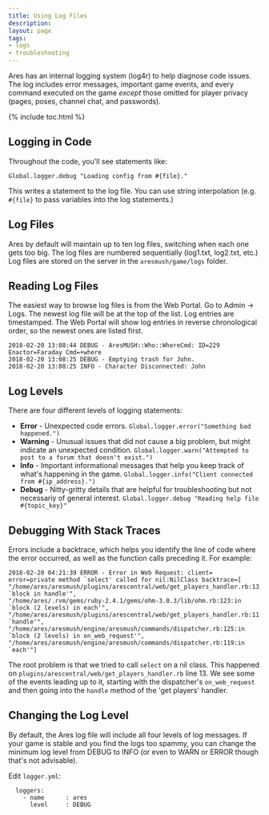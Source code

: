 ```yaml
---
title: Using Log Files
description: 
layout: page
tags:
- logs
- troubleshooting
---
```


Ares has an internal logging system (log4r) to help diagnose code issues.  The log includes error messages, important game events, and every command executed on the game *except* those omitted for player privacy (pages, poses, channel chat, and passwords).

{% include toc.html %}

## Logging in Code

Throughout the code, you'll see statements like:

    Global.logger.debug "Loading config from #{file}."

This writes a statement to the log file.  You can use string interpolation (e.g. `#{file}` to pass variables into the log statements.)

## Log Files

Ares by default will maintain up to ten log files, switching when each one gets too big.  The log files are numbered sequentially (log1.txt, log2.txt, etc.)   Log files are stored on the server in the `aresmush/game/logs` folder.

## Reading Log Files

The easiest way to browse log files is from the Web Portal.  Go to Admin -> Logs.  The newest log file will be at the top of the list.  Log entries are timestamped.  The Web Portal will show log entries in reverse chronological order, so the newest ones are listed first.

    2018-02-20 13:08:44 DEBUG - AresMUSH::Who::WhereCmd: ID=229 Enactor=Faraday Cmd=+where 
    2018-02-20 13:08:25 DEBUG - Emptying trash for John. 
    2018-02-20 13:08:25 INFO - Character Disconnected: John 

## Log Levels

There are four different levels of logging statements:  

* **Error** - Unexpected code errors.  `Global.logger.error("Something bad happened.")`
* **Warning** - Unusual issues that did not cause a big problem, but might indicate an unexpected condition.  `Global.logger.warn("Attempted to post to a forum that doesn't exist.")`
* **Info** - Important informational messages that help you keep track of what's happening in the game. `Global.logger.info("Client connected from #{ip_address}.")`
* **Debug** - Nitty-gritty details that are helpful for troubleshooting but not necessariy of general interest.  `Global.logger.debug "Reading help file #{topic_key}"`

## Debugging With Stack Traces

Errors include a backtrace, which helps you identify the line of code where the error occurred, as well as the function calls preceding it.  For example:

    2018-02-20 04:21:39 ERROR - Error in Web Request: client= error=private method `select' called for nil:NilClass backtrace=[
    "/home/ares/aresmush/plugins/arescentral/web/get_players_handler.rb:13:in `block in handle'", 
    "/home/ares/.rvm/gems/ruby-2.4.1/gems/ohm-3.0.3/lib/ohm.rb:123:in `block (2 levels) in each'", 
    "/home/ares/aresmush/plugins/arescentral/web/get_players_handler.rb:11:in `handle'", 
    "/home/ares/aresmush/engine/aresmush/commands/dispatcher.rb:125:in `block (2 levels) in on_web_request'", 
    "/home/ares/aresmush/engine/aresmush/commands/dispatcher.rb:119:in `each'"]

The root problem is that we tried to call `select` on a nil class.  This happened on `plugins/arescentral/web/get_players_handler.rb` line 13.  We see some of the events leading up to it, starting with the dispatcher's `on_web_request` and then going into the `handle` method of the 'get players' handler.

## Changing the Log Level

By default, the Ares log file will include all four levels of log messages.  If your game is stable and you find the logs too spammy, you can change the minimum log level from DEBUG to INFO (or even to WARN or ERROR though that's not advisable).

Edit `logger.yml`: 

      loggers:
        - name      : ares
          level     : DEBUG